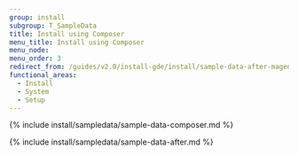 ```yaml
---
group: install
subgroup: T_SampleData
title: Install using Composer
menu_title: Install using Composer
menu_node:
menu_order: 3
redirect_from: /guides/v2.0/install-gde/install/sample-data-after-magento.html
functional_areas:
  - Install
  - System
  - Setup
---
```


{% include install/sampledata/sample-data-composer.md %}

{% include install/sampledata/sample-data-after.md %}
